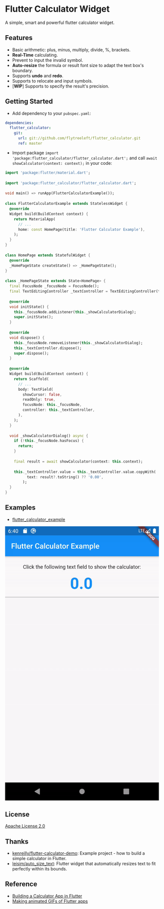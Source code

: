 Flutter Calculator Widget
==================================================

A simple, smart and powerful flutter calculator widget.

## Features

- Basic arithmetic: plus, minus, multiply, divide, %, brackets.
- **Real-Time** calculating.
- Prevent to input the invalid symbol.
- **Auto-resize** the formula or result font size to adapt the text box's boundary.
- Supports **undo** and **redo**.
- Supports to relocate and input symbols.
- [**WIP**] Supports to specify the result's precision.

## Getting Started

- Add dependency to your `pubspec.yaml`:

```yaml
dependencies:
  flutter_calculator:
    git:
      url: git://github.com/flytreeleft/flutter_calculator.git
      ref: master
```

- Import package `import 'package:flutter_calculator/flutter_calculator.dart';` and call `await showCalculator(context: context);` in your code:

```dart
import 'package:flutter/material.dart';

import 'package:flutter_calculator/flutter_calculator.dart';

void main() => runApp(FlutterCalculatorExample());

class FlutterCalculatorExample extends StatelessWidget {
  @override
  Widget build(BuildContext context) {
    return MaterialApp(
      // ...
      home: const HomePage(title: 'Flutter Calculator Example'),
    );
  }
}

class HomePage extends StatefulWidget {
  @override
  _HomePageState createState() => _HomePageState();
}

class _HomePageState extends State<HomePage> {
  final FocusNode _focusNode = FocusNode();
  final TextEditingController _textController = TextEditingController(text: '0.00');

  @override
  void initState() {
    this._focusNode.addListener(this._showCalculatorDialog);
    super.initState();
  }

  @override
  void dispose() {
    this._focusNode.removeListener(this._showCalculatorDialog);
    this._textController.dispose();
    super.dispose();
  }

  @override
  Widget build(BuildContext context) {
    return Scaffold(
      // ...
      body: TextField(
        showCursor: false,
        readOnly: true,
        focusNode: this._focusNode,
        controller: this._textController,
      ),
    );
  }

  void _showCalculatorDialog() async {
    if (!this._focusNode.hasFocus) {
      return;
    }

    final result = await showCalculator(context: this.context);

    this._textController.value = this._textController.value.copyWith(
          text: result?.toString() ?? '0.00',
        );
  }
}
```

## Examples

- [flutter_calculator_example](./example/)

![](./docs/images/example.gif)

<!--
[Making animated GIFs of Flutter apps](https://github.com/flutter/flutter/wiki/Making-animated-GIFs-of-Flutter-apps):
- Launch app in release mode: `flutter run --release`
- Record video: `adb shell screenrecord /sdcard/recording.mp4`
- Interact with app. Terminate the recording with `CTRL+c`
- Pull the recording to local: `adb pull /sdcard/recording.mp4 ~/Downloads/`
- Go to http://ezgif.com/video-to-gif and convert the recording to GIF
-->

## License

[Apache License 2.0](https://www.apache.org/licenses/LICENSE-2.0)

## Thanks

- [kenreilly/flutter-calculator-demo](https://github.com/kenreilly/flutter-calculator-demo): Example project - how to build a simple calculator in Flutter.
- [leisim/auto_size_text](https://github.com/leisim/auto_size_text): Flutter widget that automatically resizes text to fit perfectly within its bounds.

## Reference

- [Building a Calculator App in Flutter](https://itnext.io/building-a-calculator-app-in-flutter-824254704fe6)
- [Making animated GIFs of Flutter apps](https://github.com/flutter/flutter/wiki/Making-animated-GIFs-of-Flutter-apps)
